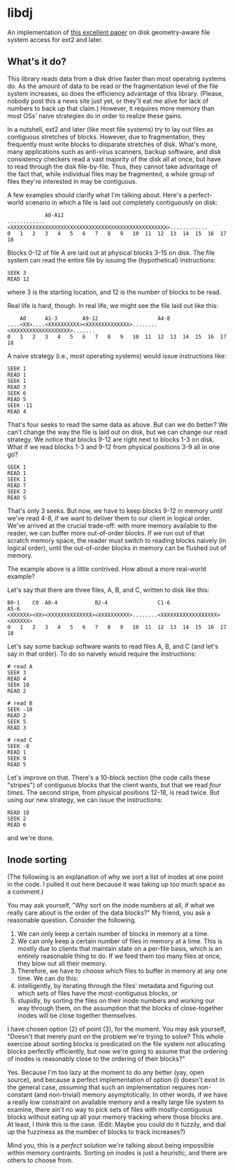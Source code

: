 # libdj

An implementation of
[this excellent paper](http://www.ecsl.cs.sunysb.edu/tr/TR240.pdf) on disk
geometry-aware file system access for ext2 and later.

## What's it do?

This library reads data from a disk drive faster than most operating systems do.
As the amount of data to be read or the fragmentation level of the file system
increases, so does the efficiency advantage of this library. (Please, nobody
post this a news site just yet, or they'll eat me alive for lack of numbers to
back up that claim.) However, it requires more memory than most OSs' naive
strategies do in order to realize these gains.

In a nutshell, ext2 and later (like most file systems) try to lay out files as
contiguous stretches of blocks. However, due to fragmentation, they frequently
must write blocks to disparate stretches of disk. What's more, many applications
such as anti-virus scanners, backup software, and disk consistency checkers read
a vast majority of the disk all at once, but have to read through the disk
file-by-file. Thus, they cannot take advantage of the fact that, while
individual files may be fragmented, a whole group of files they're interested in
may be contiguous.

A few examples should clarify what I'm talking about. Here's a perfect-world
scenario in which a file is laid out completely contiguously on disk:

                A0-A12
    ............<XXXXXXXXXXXXXXXXXXXXXXXXXXXXXXXXXXXXXXXXXXXXXXXXXX>............
    0   1   2   3   4   5   6   7   8   9   10  11  12  13  14  15  16  17  18

Blocks 0-12 of file A are laid out at physical blocks 3-15 on disk. The file
system can read the entire file by issuing the (hypothetical) instructions:

    SEEK 3
    READ 12

where 3 is the starting location, and 12 is the number of blocks to be read.

Real life is hard, though. In real life, we might see the file laid out like
this:

        A0      A1-3        A9-12                   A4-8
    ....<XX>....<XXXXXXXXXX><XXXXXXXXXXXXXX>........<XXXXXXXXXXXXXXXXXXX>.......
    0   1   2   3   4   5   6   7   8   9   10  11  12  13  14  15  16  17  18

A naive strategy (i.e., most operating systems) would issue instructions like:

    SEEK 1
    READ 1
    SEEK 1
    READ 3
    SEEK 6
    READ 5
    SEEK -11
    READ 4

That's four seeks to read the same data as above. But can we do better? We can't
change the way the file is laid out on disk, but we can change our read
strategy. We notice that blocks 9-12 are right next to blocks 1-3 on disk. What
if we read blocks 1-3 and 9-12 from physical positions 3-9 all in one go?

    SEEK 1
    READ 1
    SEEK 1
    READ 7
    SEEK 2
    READ 5

That's only 3 seeks. But now, we have to keep blocks 9-12 in memory until we've
read 4-8, if we want to deliver them to our client in logical order. We've
arrived at the crucial trade-off: with more memory available to the reader, we
can buffer more out-of-order blocks. If we run out of that scratch memory space,
the reader must switch to reading blocks naively (in logical order), until the
out-of-order blocks in memory can be flushed out of memory.

The example above is a little contrived. How about a more real-world example?

Let's say that there are three files, A, B, and C, written to disk like this:

    B0-1    C0  A0-4            B2-4                C1-6                A5-6
    <XXXXXX><XX><XXXXXXXXXXXXXX><XXXXXXXXXX>........<XXXXXXXXXXXXXXXXXX><XXXXXX>
    0   1   2   3   4   5   6   7   8   9   10  11  12  13  14  15  16  17  18

Let's say some backup software wants to read files A, B, and C (and let's say in
that order). To do so naively would require the instructions:

    # read A
    SEEK 3
    READ 4
    SEEK 10
    READ 2

    # read B
    SEEK -18
    READ 2
    SEEK 5
    READ 3

    # read C
    SEEK -8
    READ 1
    SEEK 9
    READ 5

Let's improve on that. There's a 10-block section (the code calls these
"stripes") of contiguous blocks that the client wants, but that we read *four
times*. The second stripe, from physical positions 12-18, is read twice. But
using our new strategy, we can issue the instructions:

    READ 10
    SEEK 2
    READ 6

and we're done.

## Inode sorting

(The following is an explanation of why we sort a list of inodes at one point
in the code. I pulled it out here because it was taking up too much space as a
comment.)

You may ask yourself, "Why sort on the inode numbers at all, if what we really
care about is the order of the data blocks?" My friend, you ask a reasonable
question. Consider the following.

1. We can only keep a certain number of blocks in memory at a time.
2. We can only keep a certain number of files in memory at a time. This is
mostly due to clients that maintain state on a per-file basis, which is an
entirely reasonable thing to do. If we feed them too many files at once, they
blow out all their memory.
3. Therefore, we have to choose which files to buffer in memory at any one time.
We can do this:
  1. intelligently, by iterating through the files' metadata and figuring out
  which sets of files have the most-contiguous blocks, or
  2. stupidly, by sorting the files on their inode numbers and working our way
  through them, on the assumption that the blocks of close-together inodes will
  be close together themselves.

I have chosen option (2) of point (3), for the moment. You may ask yourself,
"Doesn't that merely punt on the problem we're trying to solve? This whole
exercise about sorting blocks is predicated on the file system not allocating
blocks perfectly efficiently, but now we're going to assume that the ordering of
inodes is reasonably close to the ordering of their blocks?"

Yes. Because I'm too lazy at the moment to do any better (yay, open source),
and because a perfect implementation of option (i) doesn't exist in the general
case, *assuming* that such an implementation requires non-constant (and
non-trivial) memory asymptotically. In other words, if we have a really low
constraint on available memory and a really large file system to examine, there
ain't no way to pick sets of files with mostly-contiguous blocks without eating
up all your memory tracking where those blocks are. At least, I think this is
the case. (Edit: Maybe you could do it fuzzily, and dial up the fuzziness as the
number of blocks to track increases?)

Mind you, this is a *perfect* solution we're talking about being impossible
within memory contraints. Sorting on inodes is just a heuristic, and there are
others to choose from.
